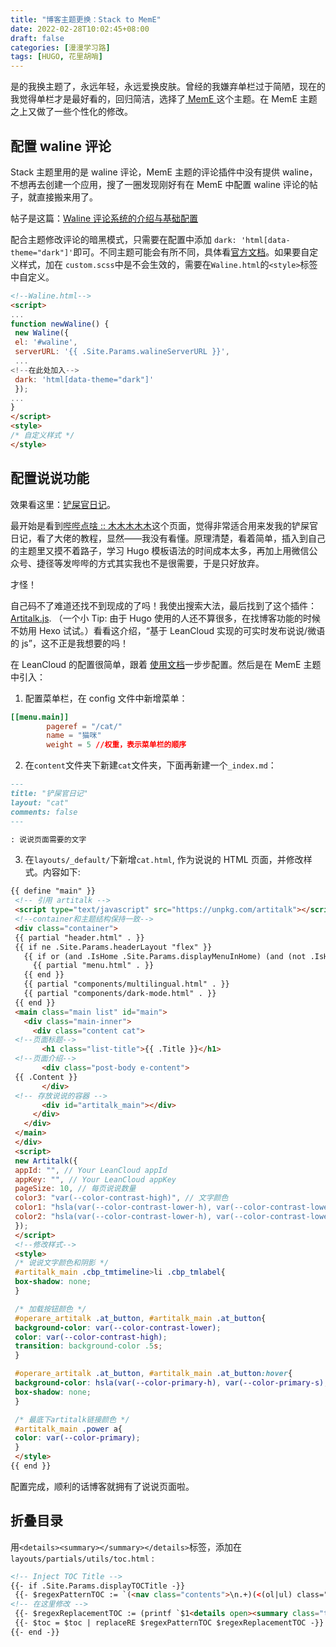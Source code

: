 ```yaml
---
title: "博客主题更换：Stack to MemE"
date: 2022-02-28T10:02:45+08:00
draft: false
categories: [漫漫学习路]
tags: [HUGO, 花里胡哨]
---
```


是的我换主题了，永远年轻，永远爱换皮肤。曾经的我嫌弃单栏过于简陋，现在的我觉得单栏才是最好看的，回归简洁，选择了[ MemE ](https://github.com/reuixiy/hugo-theme-meme)这个主题。在 MemE 主题之上又做了一些个性化的修改。

<!--more-->

## 配置 waline 评论

Stack 主题里用的是 waline 评论，MemE 主题的评论插件中没有提供 waline，不想再去创建一个应用，搜了一圈发现刚好有在 MemE 中配置 waline 评论的帖子，就直接搬来用了。

帖子是这篇：[Waline 评论系统的介绍与基础配置](https://guanqr.com/tech/website/introduction-and-basic-setting-of-waline/)

配合主题修改评论的暗黑模式，只需要在配置中添加 `dark: 'html[data-theme="dark"]'`即可。不同主题可能会有所不同，具体看[官方文档](https://waline.js.org/guide/client/style.html#%E6%9A%97%E9%BB%91%E6%A8%A1%E5%BC%8F%E6%94%AF%E6%8C%81)。如果要自定义样式，加在 `custom.scss`中是不会生效的，需要在`Waline.html`的`<style>`标签中自定义。

```HTML
<!--Waline.html-->
<script>
...
function newWaline() {
 new Waline({
 el: '#waline',
 serverURL: '{{ .Site.Params.walineServerURL }}',
 ...
<!--在此处加入-->
 dark: 'html[data-theme="dark"]'
 });
...
}
</script>
<style>
/* 自定义样式 */
</style>
```

## 配置说说功能

效果看这里：[铲屎官日记](https://joysblog.vercel.app/cat/)。

最开始是看到[哔哔点啥 :: 木木木木木](https://immmmm.com/bb/)这个页面，觉得非常适合用来发我的铲屎官日记，看了大佬的教程，显然——我没有看懂。原理清楚，看着简单，插入到自己的主题里又摸不着路子，学习 Hugo 模板语法的时间成本太多，再加上用微信公众号、捷径等发哔哔的方式其实我也不是很需要，于是只好放弃。

才怪！

自己码不了难道还找不到现成的了吗！我使出搜索大法，最后找到了这个插件：[Artitalk.js](https://artitalk.js.org/). （一个小 Tip: 由于 Hugo 使用的人还不算很多，在找博客功能的时候不妨用 Hexo 试试。）看看这介绍，“基于 LeanCloud 实现的可实时发布说说/微语的 js”，这不正是我想要的吗！

在 LeanCloud 的配置很简单，跟着 [使用文档](https://artitalk.js.org/doc.html)一步步配置。然后是在 MemE 主题中引入：

1. 配置菜单栏，在 config 文件中新增菜单：

```TOML
[[menu.main]]
        pageref = "/cat/"
        name = "猫咪"
        weight = 5 //权重，表示菜单栏的顺序
```

2. 在`content`文件夹下新建`cat`文件夹，下面再新建一个`_index.md`：

```md
---
title: "铲屎官日记"
layout: "cat"
comments: false
---

: 说说页面需要的文字
```

3. 在`layouts/_default/`下新增`cat.html`, 作为说说的 HTML 页面，并修改样式。内容如下:

```HTML
{{ define "main" }}
 <!-- 引用 artitalk -->
 <script type="text/javascript" src="https://unpkg.com/artitalk"></script>
 <!--container和主题结构保持一致-->
 <div class="container">
 {{ partial "header.html" . }}
 {{ if ne .Site.Params.headerLayout "flex" }}
   {{ if or (and .IsHome .Site.Params.displayMenuInHome) (and (not .IsHome) .Site.Params.enableMenu) }}
     {{ partial "menu.html" . }}
   {{ end }}
   {{ partial "components/multilingual.html" . }}
   {{ partial "components/dark-mode.html" . }}
 {{ end }}
 <main class="main list" id="main">
   <div class="main-inner">
     <div class="content cat">
 <!--页面标题-->
       <h1 class="list-title">{{ .Title }}</h1>
 <!--页面介绍-->
       <div class="post-body e-content">
 {{ .Content }}
       </div>
 <!-- 存放说说的容器 -->
       <div id="artitalk_main"></div>
     </div>
   </div>
 </main>
 </div>
 <script>
 new Artitalk({
 appId: "", // Your LeanCloud appId
 appKey: "", // Your LeanCloud appKey
 pageSize: 10, // 每页说说数量
 color3: "var(--color-contrast-high)", // 文字颜色
 color1: "hsla(var(--color-contrast-lower-h), var(--color-contrast-lower-s), var(--color-contrast-lower-l), 0.5)", //背景颜色1
 color2: "hsla(var(--color-contrast-lower-h), var(--color-contrast-lower-s), var(--color-contrast-lower-l), 0.5)" // 背景颜色2
 });
 </script>
 <!--修改样式-->
 <style>
 /* 说说文字颜色和阴影 */
 #artitalk_main .cbp_tmtimeline>li .cbp_tmlabel{
 box-shadow: none;
 }

 /* 加载按钮颜色 */
 #operare_artitalk .at_button, #artitalk_main .at_button{
 background-color: var(--color-contrast-lower);
 color: var(--color-contrast-high);
 transition: background-color .5s;
 }

 #operare_artitalk .at_button, #artitalk_main .at_button:hover{
 background-color: hsla(var(--color-primary-h), var(--color-primary-s), var(--color-primary-l), 0.3);
 box-shadow: none;
 }

 /* 最底下artitalk链接颜色 */
 #artitalk_main .power a{
 color: var(--color-primary);
 }
 </style>
{{ end }}
```

配置完成，顺利的话博客就拥有了说说页面啦。

## 折叠目录

用`<details><summary></summary></details>`标签，添加在`layouts/partials/utils/toc.html` :

```HTML
<!-- Inject TOC Title -->
{{- if .Site.Params.displayTOCTitle -}}
 {{- $regexPatternTOC := `(<nav class="contents">\n.+)(<(ol|ul) class="toc">)` -}}
<!-- 在这里修改 -->
 {{- $regexReplacementTOC := (printf `$1<details open><summary class="toc"><h2 id="contents" class="contents-title">%s</h2></summary>$2` (i18n "tocTitle")) -}}
 {{- $toc = $toc | replaceRE $regexPatternTOC $regexReplacementTOC -}}
{{- end -}}
```
